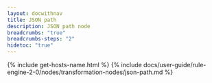 ```yaml
---
layout: docwithnav
title: JSON path
description: JSON path node
breadcrumbs: "true"
breadcrumbs-steps: "2"
hidetoc: "true"
---
```


{% include get-hosts-name.html %}
{% include docs/user-guide/rule-engine-2-0/nodes/transformation-nodes/json-path.md %}
